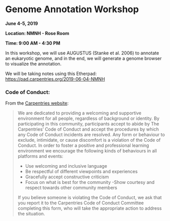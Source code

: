 # Genome Annotation Workshop 

**June 4-5, 2019**  

**Location: NMNH - Rose Room**  

**Time: 9:00 AM - 4:30 PM**

In this workshop, we will use AUGUSTUS (Stanke et al. 2006) to annotate an eukaryotic genome, and in the end, we will generate a genome browser to visualize the annotation.

We will be taking notes using this Etherpad: https://pad.carpentries.org/2019-06-04-NMNH


### Code of Conduct:

From the [Carpentries website](https://docs.carpentries.org/topic_folders/policies/code-of-conduct.html):

>We are dedicated to providing a welcoming and supportive environment for all people, regardless of background or identity. By participating in this community, participants accept to abide by The Carpentries’ Code of Conduct and accept the procedures by which any Code of Conduct incidents are resolved. Any form or behaviour to exclude, intimidate, or cause discomfort is a violation of the Code of Conduct. In order to foster a positive and professional learning environment we encourage the following kinds of behaviours in all platforms and events:
>
>- Use welcoming and inclusive language
>- Be respectful of different viewpoints and experiences
>- Gracefully accept constructive criticism
>- Focus on what is best for the community
>-Show courtesy and respect towards other community members
>
>If you believe someone is violating the Code of Conduct, we ask that you report it to the Carpentries Code of Conduct Committee completing this form, who will take the appropriate action to address the situation.
>
